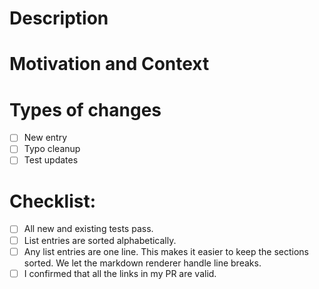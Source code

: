 <!--- Provide a general summary of your changes in the Title above -->

# Description
<!--- Describe your changes in detail -->

# Motivation and Context
<!--- Why is this change required? What problem does it solve? -->
<!--- If it fixes an open issue, please link to the issue here. -->

# Types of changes
<!--- What types of changes does your PR introduce? Put an `x` in all the boxes that apply: -->

- [ ] New entry
- [ ] Typo cleanup
- [ ] Test updates

# Checklist:
<!--- Go over all the following points, and put an `x` in all the boxes that apply. -->
<!--- If you're unsure about any of these, don't hesitate to ask in a comment -->

- [ ] All new and existing tests pass.
- [ ] List entries are sorted alphabetically.
- [ ] Any list entries are one line. This makes it easier to keep the sections sorted. We let the markdown renderer handle line breaks.
- [ ] I confirmed that all the links in my PR are valid.
